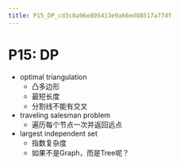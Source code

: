 ```yaml
---
title: P15_DP_cd3c8a96e805413e9a66ed88517a77df
---
```


# P15: DP

- optimal triangulation
    - 凸多边形
    - 最短长度
    - 分割线不能有交叉
- traveling salesman problem
    - 遍历每个节点一次并返回远点
- largest independent set
    - 指数复杂度
    - 如果不是Graph，而是Tree呢？